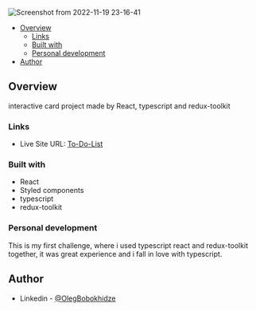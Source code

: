 ![Screenshot from 2022-11-19 23-16-41](https://user-images.githubusercontent.com/105369627/202867732-553e20e4-506f-4df7-aab8-92fa48cdd47f.png)

- [Overview](#overview)
  - [Links](#links)
  - [Built with](#built-with)
  - [Personal development](#personal-development)
- [Author](#author)

## Overview

interactive card project made by React, typescript and redux-toolkit

### Links

- Live Site URL: [To-Do-List](https://olegbobokhidze-unilab-project.vercel.app/)


### Built with

- React
- Styled components
- typescript
- redux-toolkit

### Personal development

This is my first challenge, where i used typescript react and redux-toolkit together, it was great experience and i fall in love with typescript.

## Author

- Linkedin - [@OlegBobokhidze](https://www.linkedin.com/in/oleg-bobokhidze-083656241)
